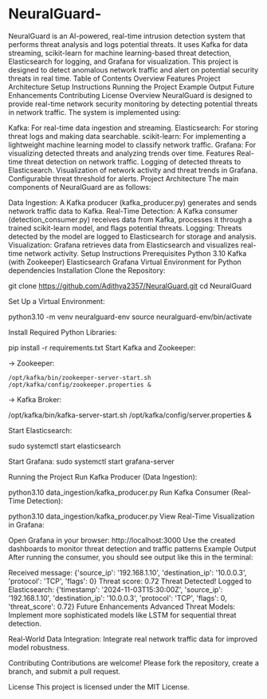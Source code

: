 # NeuralGuard-
NeuralGuard is an AI-powered, real-time intrusion detection system that performs threat analysis and logs potential threats. It uses Kafka for data streaming, scikit-learn for machine learning-based threat detection, Elasticsearch for logging, and Grafana for visualization. This project is designed to detect anomalous network traffic and alert on potential security threats in real time.
Table of Contents
Overview
Features
Project Architecture
Setup Instructions
Running the Project
Example Output
Future Enhancements
Contributing
License
Overview
NeuralGuard is designed to provide real-time network security monitoring by detecting potential threats in network traffic. The system is implemented using:

Kafka: For real-time data ingestion and streaming.
Elasticsearch: For storing threat logs and making data searchable.
scikit-learn: For implementing a lightweight machine learning model to classify network traffic.
Grafana: For visualizing detected threats and analyzing trends over time.
Features
Real-time threat detection on network traffic.
Logging of detected threats to Elasticsearch.
Visualization of network activity and threat trends in Grafana.
Configurable threat threshold for alerts.
Project Architecture
The main components of NeuralGuard are as follows:

Data Ingestion: A Kafka producer (kafka_producer.py) generates and sends network traffic data to Kafka.
Real-Time Detection: A Kafka consumer (detection_consumer.py) receives data from Kafka, processes it through a trained scikit-learn model, and flags potential threats.
Logging: Threats detected by the model are logged to Elasticsearch for storage and analysis.
Visualization: Grafana retrieves data from Elasticsearch and visualizes real-time network activity.
Setup Instructions
Prerequisites
Python 3.10
Kafka (with Zookeeper)
Elasticsearch
Grafana
Virtual Environment for Python dependencies
Installation
Clone the Repository:

git clone https://github.com/Adithya2357/NeuralGuard.git
cd NeuralGuard

Set Up a Virtual Environment:

python3.10 -m venv neuralguard-env
source neuralguard-env/bin/activate

Install Required Python Libraries:

pip install -r requirements.txt
Start Kafka and Zookeeper:

-> Zookeeper:

    /opt/kafka/bin/zookeeper-server-start.sh /opt/kafka/config/zookeeper.properties &

-> Kafka Broker:

/opt/kafka/bin/kafka-server-start.sh /opt/kafka/config/server.properties &

Start Elasticsearch:

  sudo systemctl start elasticsearch

Start Grafana:
  sudo systemctl start grafana-server

Running the Project
Run Kafka Producer (Data Ingestion):

python3.10 data_ingestion/kafka_producer.py
Run Kafka Consumer (Real-Time Detection):

python3.10 data_ingestion/kafka_producer.py
View Real-Time Visualization in Grafana:

Open Grafana in your browser: http://localhost:3000
Use the created dashboards to monitor threat detection and traffic patterns
Example Output
After running the consumer, you should see output like this in the terminal:

Received message: {'source_ip': '192.168.1.10', 'destination_ip': '10.0.0.3', 'protocol': 'TCP', 'flags': 0}
Threat score: 0.72
Threat Detected!
Logged to Elasticsearch: {'timestamp': '2024-11-03T15:30:00Z', 'source_ip': '192.168.1.10', 'destination_ip': '10.0.0.3', 'protocol': 'TCP', 'flags': 0, 'threat_score': 0.72}
Future Enhancements
Advanced Threat Models: Implement more sophisticated models like LSTM for sequential threat detection.

Real-World Data Integration: Integrate real network traffic data for improved model robustness.

Contributing
Contributions are welcome! Please fork the repository, create a branch, and submit a pull request.

License
This project is licensed under the MIT License.
